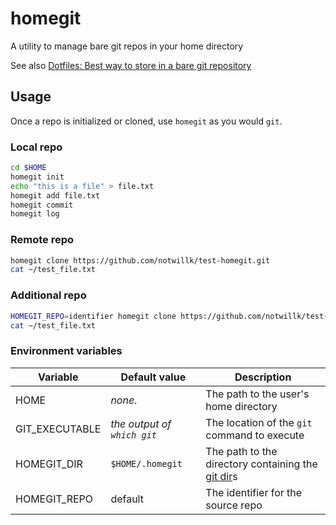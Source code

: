 # homegit

A utility to manage bare git repos in your home directory

See also [Dotfiles: Best way to store in a bare git repository](https://www.atlassian.com/git/tutorials/dotfiles)

## Usage

Once a repo is initialized or cloned, use `homegit` as you would `git`.

### Local repo
```bash
cd $HOME
homegit init
echo "this is a file" > file.txt
homegit add file.txt
homegit commit
homegit log
```

### Remote repo
```bash
homegit clone https://github.com/notwillk/test-homegit.git
cat ~/test_file.txt
```

### Additional repo
```bash
HOMEGIT_REPO=identifier homegit clone https://github.com/notwillk/test-homegit.git
cat ~/test_file.txt
```

### Environment variables
| Variable       | Default value               | Description                                                                                                               |
| -------------- | --------------------------- | ------------------------------------------------------------------------------------------------------------------------- |
| HOME           | *none*.                     | The path to the user's home directory                                                                                     |
| GIT_EXECUTABLE | *the output of `which git`* | The location of the `git` command to execute                                                                              |
| HOMEGIT_DIR    | `$HOME/.homegit`            | The path to the directory containing the [git dir](https://git-scm.com/docs/git#Documentation/git.txt---git-dirltpathgt)s |
| HOMEGIT_REPO   | default                     | The identifier for the source repo                                                                                        |
